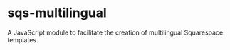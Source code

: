 # sqs-multilingual
A JavaScript module to facilitate the creation of multilingual Squarespace templates.
